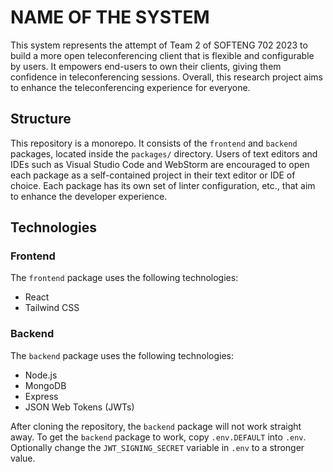 # NAME OF THE SYSTEM

This system represents the attempt of Team 2 of SOFTENG 702 2023 to build a more open teleconferencing client that is flexible and configurable by users.  It empowers end-users to own their clients, giving them confidence in teleconferencing sessions.  Overall, this research project aims to enhance the teleconferencing experience for everyone.


## Structure

This repository is a monorepo.  It consists of the `frontend` and `backend` packages, located inside the `packages/` directory.  Users of text editors and IDEs such as Visual Studio Code and WebStorm are encouraged to open each package as a self-contained project in their text editor or IDE of choice.  Each package has its own set of linter configuration, etc., that aim to enhance the developer experience.


## Technologies

### Frontend

The `frontend` package uses the following technologies:

* React
* Tailwind CSS

### Backend

The `backend` package uses the following technologies:

* Node.js
* MongoDB
* Express
* JSON Web Tokens (JWTs)

After cloning the repository, the `backend` package will not work straight away.  To get the `backend` package to work, copy `.env.DEFAULT` into `.env`.  Optionally change the `JWT_SIGNING_SECRET` variable in `.env` to a stronger value.
